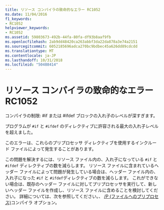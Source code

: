 ```yaml
---
title: リソース コンパイラの致命的なエラー RC1052
ms.date: 11/04/2016
f1_keywords:
- RC1052
helpviewer_keywords:
- RC1052
ms.assetid: 59803673-492b-44fa-80fa-df93b8aaf9fb
ms.openlocfilehash: 2ab9dd48420ca263abbf3da22da878a3e74a2151
ms.sourcegitcommit: 6052185696adca270bc9bdbec45a626dd89cdcdd
ms.translationtype: MT
ms.contentlocale: ja-JP
ms.lasthandoff: 10/31/2018
ms.locfileid: "50488414"
---
```

# <a name="resource-compiler-fatal-error-rc1052"></a>リソース コンパイラの致命的なエラー RC1052

コンパイラの制限: #if または #ifdef ブロックの入れ子のレベルが深すぎます。

プログラムが `#if` と `#ifdef` のディレクティブに許容される最大の入れ子レベルを超えました。

このエラーは、これらのプリプロセッサ ディレクティブを使用するインクルード ファイルによって発生することがあります。

この問題を解決するには、リソース ファイル内の、入れ子になっている `#if` と `#ifdef` ディレクティブの数を減らします。 リソース ファイルに含まれているヘッダー ファイルによって問題が発生している場合は、ヘッダー ファイル内の、入れ子になった `#if` と `#ifdef`ディレクティブの数を減らします。 これができない場合は、既存のヘッダー ファイルに対してプリプロセッサを実行して、新しいヘッダー ファイルを作成し、リソース ファイルに含めることを検討してください。 詳細については、次を参照してください。、 [/P (ファイルへのプリプロセス)](../../build/reference/p-preprocess-to-a-file.md)コンパイラ オプション。